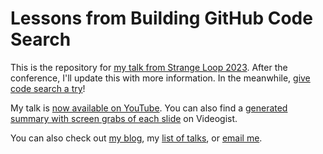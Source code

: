 # Lessons from Building GitHub Code Search

This is the repository for [my talk from Strange Loop 2023](https://www.thestrangeloop.com/2023/lessons-from-building-github-code-search.html). After the conference, I'll update this with more information. In the meanwhile, [give code search a try](https://github.com/search)!

My talk is [now available on YouTube](https://youtu.be/CqZA_KmygKw). You can also find a [generated summary with screen grabs of each slide](https://www.videogist.co/videos/lessons-from-building-github-code-search-by-luke-francl-strange-loop-2023-1823) on Videogist.

You can also check out [my blog](http://recursion.org/), my [list of talks](http://luke.francl.org/talks/), or [email me](mailto:look@recursion.org).
